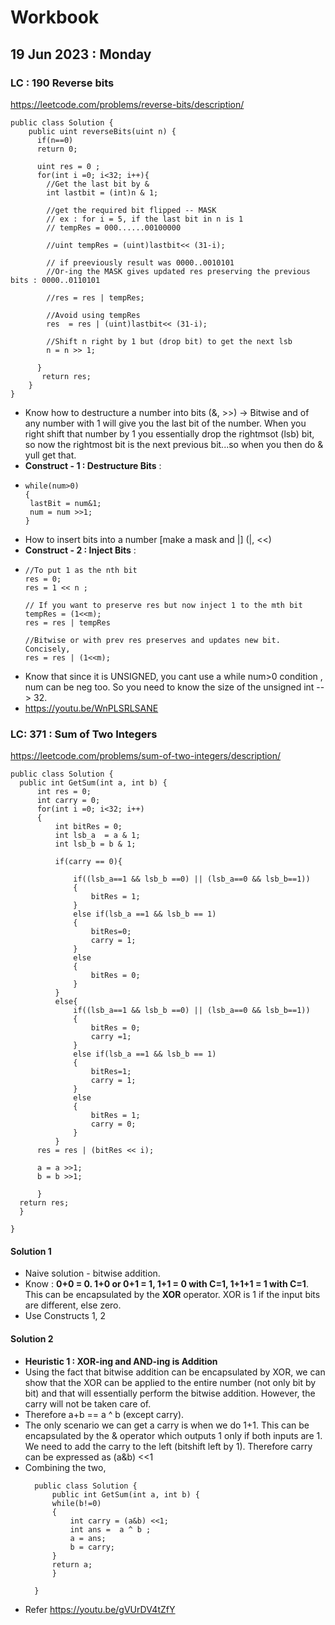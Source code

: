 # Workbook

## 19 Jun 2023 : Monday

### LC : 190 Reverse bits 
 https://leetcode.com/problems/reverse-bits/description/

```
public class Solution {
    public uint reverseBits(uint n) {
      if(n==0)
      return 0;

      uint res = 0 ;
      for(int i =0; i<32; i++){
        //Get the last bit by &
        int lastbit = (int)n & 1;

        //get the required bit flipped -- MASK
        // ex : for i = 5, if the last bit in n is 1
        // tempRes = 000......00100000

        //uint tempRes = (uint)lastbit<< (31-i);
        
        // if preeviously result was 0000..0010101
        //Or-ing the MASK gives updated res preserving the previous bits : 0000..0110101

        //res = res | tempRes;

        //Avoid using tempRes
        res  = res | (uint)lastbit<< (31-i);
        
        //Shift n right by 1 but (drop bit) to get the next lsb
        n = n >> 1; 

      }  
       return res; 
    }
}
```
 - Know how to destructure a number into bits (&, >>) -> Bitwise and of any number with 1 will give you the last bit of the number. When you right shift that number by 1 you essentially drop the rightmsot (lsb) bit, so now the rightmost bit is the next previous bit...so when you then do & yull get that.
 - **Construct - 1 : Destructure Bits** : 
 - ```
   while(num>0)
   {
    lastBit = num&1;
    num = num >>1;
   }
   ```
 - How to insert bits into a number [make a mask and |] (|, <<)
 - **Construct - 2 : Inject Bits**  : 
 - ```
   //To put 1 as the nth bit
   res = 0;
   res = 1 << n ;

   // If you want to preserve res but now inject 1 to the mth bit
   tempRes = (1<<m);
   res = res | tempRes

   //Bitwise or with prev res preserves and updates new bit. Concisely,
   res = res | (1<<m);
   ```
 - Know that since it is UNSIGNED, you cant use a while num>0 condition , num can be neg too. So you need to know the size of the unsigned int --> 32. 
 - https://youtu.be/WnPLSRLSANE
  
  ### LC: 371 : Sum of Two Integers
  https://leetcode.com/problems/sum-of-two-integers/description/

  ```
  public class Solution {
    public int GetSum(int a, int b) {
        int res = 0;
        int carry = 0;
        for(int i =0; i<32; i++)
        {
            int bitRes = 0;
            int lsb_a  = a & 1;
            int lsb_b = b & 1;
            
            if(carry == 0){

                if((lsb_a==1 && lsb_b ==0) || (lsb_a==0 && lsb_b==1))
                {
                    bitRes = 1;
                }
                else if(lsb_a ==1 && lsb_b == 1)
                {
                    bitRes=0;
                    carry = 1; 
                }
                else
                {
                    bitRes = 0; 
                }
            }
            else{
                if((lsb_a==1 && lsb_b ==0) || (lsb_a==0 && lsb_b==1))
                {
                    bitRes = 0;
                    carry =1;
                }
                else if(lsb_a ==1 && lsb_b == 1)
                {
                    bitRes=1;
                    carry = 1; 
                }
                else
                {
                    bitRes = 1; 
                    carry = 0;
                }
            }
        res = res | (bitRes << i);

        a = a >>1;
        b = b >>1;

        }   
    return res; 
    }

}
  ```
#### Solution 1
- Naive solution - bitwise addition.
- Know : **0+0 = 0. 1+0 or 0+1 = 1, 1+1 = 0 with C=1, 1+1+1 = 1 with C=1**. This can be encapsulated by the **XOR** operator. XOR is 1 if the input bits are different, else zero. 
- Use Constructs 1, 2

#### Solution 2
- **Heuristic 1 : XOR-ing and AND-ing is Addition**
- Using the fact that bitwise addition can be encapsulated by XOR, we can show that the XOR can be applied to the entire number (not only bit by bit) and that will essentially perform the bitwise addition. However, the carry will not be taken care of. 
- Therefore a+b == a ^ b (except carry).
- The only scenario we can get a carry is when we do 1+1. This can be encapsulated by the & operator which outputs 1 only if both inputs are 1. We need to add the carry to the left (bitshift left by 1). Therefore carry can be expressed as (a&b) <<1
- Combining the two, 
  ```
    public class Solution {
        public int GetSum(int a, int b) {
        while(b!=0)
        {
            int carry = (a&b) <<1;
            int ans =  a ^ b ;
            a = ans;
            b = carry; 
        }
        return a; 
        }

    }
  ```
- Refer https://youtu.be/gVUrDV4tZfY